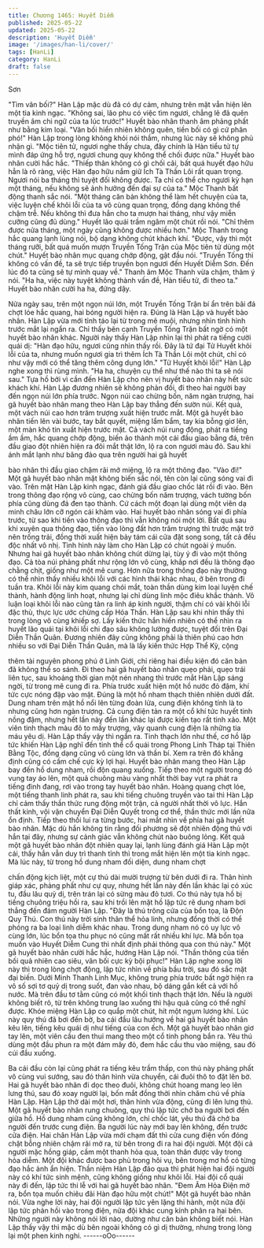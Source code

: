 ```yaml
---
title: Chương 1465: Huyết Diễm
published: 2025-05-22
updated: 2025-05-22
description: 'Huyết Diễm'
image: '/images/han-li/cover/'
tags: [HanLi]
category: HanLi
draft: false
---
```


Sơn

"Tìm vãn bối?" Hàn Lập mặc dù đã có dự cảm, nhưng trên mặt
vẫn hiện lên một tia kinh ngạc. "Không sai, lão phu có việc tìm
ngươi, chẳng lẽ đã quên truyền âm chi ngữ của ta lúc trước!"
Huyết bào nhân thanh âm phảng phất như bằng kim loại. "Vãn bối
hiển nhiên không quên, tiền bối có gì cứ phân phó!" Hàn Lập
trong lòng không khỏi nói thầm, nhưng lúc này sẽ không phủ nhận
gì. "Mộc tiên tử, ngươi nghe thấy chưa, đây chính là Hàn tiểu tử tự
mình đáp ứng hỗ trợ, ngươi chung quy không thể chối được nữa."
Huyết bào nhân cười hắc hắc.
"Thiếp thân không có gì chối cãi, bất quá huyết đạo hữu hẳn là rõ
ràng, việc Hàn đạo hữu nắm giữ Ích Tà Thần Lôi rất quan trọng.
Ngươi nói ba tháng thì tuyệt đối không được. Ta chỉ có thể cho
ngươi kỳ hạn một tháng, nếu không sẽ ảnh hưởng đến đại sự của
ta." Mộc Thanh bất động thanh sắc nói.
"Một tháng căn bản không thể làm hết chuyện của ta, việc luyện
chế khôi lỗi của ta vô cùng quan trọng, đồng dạng không thể
chậm trễ. Nếu không thì đưa hắn cho ta mượn hai tháng, như vậy
miễn cưỡng cũng đủ dùng." Huyết lão quái trầm ngâm một chút
rồi nói. "Chỉ thêm được nửa tháng, một ngày cũng không được
nhiều hơn." Mộc Thanh trong hắc quang lạnh lùng nói, bộ dạng
không chút khách khí. "Được, vậy thì một tháng rưỡi, bất quá
muốn mượn Truyền Tống Trận của Mộc tiên tử dùng một chút."
Huyết bào nhân mục quang chớp động, gật đầu nói. "Truyền Tống
thì không có vấn đề, ta sẽ trực tiếp truyền bọn ngươi đến Huyết
Diễm Sơn. Đến lúc đó ta cũng sẽ tự mình quay về." Thanh âm
Mộc Thanh vừa chậm, thâm ý nói. "Ha ha, việc này tuyệt không
thành vấn đề, Hàn tiểu tử, đi theo ta." Huyết bào nhân cười ha ha,
đứng dậy.

Nửa ngày sau, trên một ngọn núi lớn, một Truyền Tống Trận bí ẩn
trên bãi đá chợt lóe hắc quang, hai bóng người hiện ra.
Đúng là Hàn Lập và huyết bào nhân.
Hàn Lập vừa mới tỉnh táo lại từ trong mê muội, nhưng nhìn tình
hình trước mắt lại ngẩn ra.
Chỉ thấy bên cạnh Truyền Tống Trận bất ngờ có một huyết bào
nhân khác.
Người này thấy Hàn Lập nhìn lại thì phát ra tiếng cười quái dị:
"Hàn đạo hữu, ngươi cũng nhìn thấy rồi. Đây là tứ đại Tử Huyết
khôi lỗi của ta, nhưng muốn ngươi gia trì thêm Ích Tà Thần Lôi
một chút, chỉ có như vậy mới có thể tăng thêm công dụng lớn."
"Tử Huyết khôi lỗi!" Hàn Lập nghe xong thì rùng mình.
"Ha ha, chuyện cụ thể như thế nào thì ta sẽ nói sau." Tựa hồ bởi
vì cần đến Hàn Lập cho nên vị huyết bào nhân này hết sức khách
khí.
Hàn Lập đương nhiên sẽ không phản đối, đi theo hai người bay
đến ngọn núi lớn phía trước.
Ngọn núi cao chừng bốn, năm ngàn trượng, hai gã huyết bào
nhân mang theo Hàn Lập bay thẳng đến sườn núi.
Kết quả, một vách núi cao hơn trăm trượng xuất hiện trước mắt.
Một gã huyết bào nhân tiến lên vài bước, tay bắt quyết, miệng
lẩm bẩm, tay kia bỗng giơ lên, một màn khó tin xuất hiện trước
mặt.
Cả vách núi rung động, phát ra tiếng ầm ầm, hắc quang chớp
động, biến ảo thành một cái đầu giao bằng đá, trên đầu giao đột
nhiên hiện ra đôi mắt thật lớn, lộ ra con ngươi màu đỏ.
Sau khi ánh mắt lạnh như băng đảo qua trên người hai gã huyết

bào nhân thì đầu giao chậm rãi mở miệng, lộ ra một thông đạo.
"Vào đi!" Một gã huyết bào nhân mặt không biến sắc nói, tên còn
lại cũng sóng vai đi vào. Trên mặt Hàn Lập kinh ngạc, đánh giá
đầu giao chốc lát rồi đi vào.
Bên trong thông đạo rộng vô cùng, cao chừng bốn năm trượng,
vách tường bốn phía cũng dùng đá đen tạo thành. Cứ cách một
đoạn lại dùng một viên dạ minh châu lớn cỡ ngón cái khảm vào.
Hai huyết bào nhân sóng vai đi phía trước, từ sao khi tiến vào
thông đạo thì vẫn không nói một lời.
Bất quá sau khi xuyên qua thông đạo, tiến vào lòng đất hơn trăm
trượng thì trước mặt trở nên trống trải, đồng thời xuất hiện bảy
tám cái cửa đặt song song, tất cả đều độc nhất vô nhị.
Tình hình này làm cho Hàn Lập có chút ngoài ý muốn.
Nhưng hai gã huyết bào nhân không chút dừng lại, tùy ý đi vào
một thông đạo.
Cả tòa núi phảng phất như rộng lớn vô cùng, khắp nơi đều là
thông đạo chằng chịt, giống như một mê cung.
Hơn nữa trong thông đạo này thường có thể nhìn thấy nhiều khôi
lỗi với các hình thái khác nhau, ở bên trong đi tuần tra.
Khôi lỗi này kim quang chói mắt, toàn thần dùng kim loại luyện
chế thành, hành động linh hoạt, nhưng lại chỉ dùng linh mộc điêu
khắc thành.
Vô luận loại khôi lỗi nào cũng tản ra linh áp kinh người, thậm chí
có vài khôi lỗi đặc thù, thực lực ước chừng cấp Hóa Thần. Hàn
Lập sau khi nhìn thấy thì trong lòng vô cùng khiếp sợ.
Lấy kiến thức hắn hiển nhiên có thể nhìn ra huyết lão quái tại khôi
lỗi chi đạo sâu không lường được, tuyệt đối trên Đại Diễn Thần
Quân.
Đương nhiên đây cũng không phải là thiên phú cao hơn nhiều so
với Đại Diễn Thần Quân, mà là lấy kiến thức Hợp Thể Kỳ, cộng

thêm tài nguyên phong phú ở Linh Giới, chỉ riêng hai điều kiện đó
căn bản đã không thể so sánh. Đi theo hai gã huyết bào nhân
quẹo phải, quẹo trái liên tục, sau khoảng thời gian một nén nhang
thì trước mắt Hàn Lập sáng ngời, từ trong mê cung đi ra. Phía
trước xuất hiện một hồ nước đỏ đậm, khí tức cực nóng đập vào
mặt. Đúng là một hồ nham thạch thiên nhiên dưới đất. Dung
nham trên mặt hồ nổi lên từng đoàn lửa, cung điện không tính là
to nhưng cũng hơn ngàn trượng.
Cả cung điện tản ra một cổ khí tức huyết tinh nồng đậm, nhưng
hết lần này đến lần khác lại được kiến tạo rất tinh xảo. Một viên
tinh thạch màu đỏ to mấy trượng, vây quanh cung điện là những
tia máu yêu dị. Hàn Lập thấy vậy thì ngẩn ra.
Tinh thạch lớn như thế, cơ hồ lập tức khiến Hàn Lập nghĩ đến tinh
thể cổ quái trong Phong Linh Tháp tại Thiên Bằng Tộc, đồng dạng
cũng vô cùng lớn và thần bí.
Xem ra trên đó khẳng định cũng có cấm chế cực kỳ lợi hại.
Huyết bào nhân mang theo Hàn Lập bay đến hồ dung nham, rồi
độn quang xuống.
Tiếp theo một người trong đó vung tay áo lên, một quả chuông
màu vàng nhất thời bay vụt ra phát ra tiếng đinh đang, rơi vào
trong tay huyết bào nhân. Hoàng quang chợt lóe, một tiếng thanh
linh phát ra, sau khi tiếng chuông truyền vào tai thì Hàn Lập chỉ
cảm thấy thần thức rung động một trận, cả người nhất thời vô lực.
Hắn thất kinh, vội vận chuyển Đại Diễn Quyết trong cơ thể, thần
thức mới lần nữa ổn định. Tiếp theo thối lui ra từng bước, hai mắt
nhìn về phía hai gã huyết bào nhân.
Mặc dù hắn không tin rằng đối phương sẽ đột nhiên động thủ với
hắn tại đây, nhưng sự cảnh giác vẫn không chút nào buông lỏng.
Kết quả một gã huyết bào nhân đột nhiên quay lại, lạnh lùng đánh
giá Hàn Lập một cái, thấy hắn vẫn duy trì thanh tỉnh thì trong mắt
hiện lên một tia kinh ngạc.
Mà lúc này, từ trong hồ dung nham đối diện, dung nham chợt

chấn động kịch liệt, một cự thú dài mười trượng từ bên dưới đi ra.
Thân hình giáp xác, phảng phất như cự quy, nhưng hết lần này
đến lần khác lại có xúc tu, đầu lâu quỷ dị, trên trán lại có sừng
màu đỏ tươi.
Co thú này tựa hồ bị tiếng chuông triệu hồi ra, sau khi trồi lên mặt
hồ lập tức rẽ dung nham bơi thẳng đến đám người Hàn Lập.
"Đây là thú trông cửa của bổn tọa, là Độn Quy Thú. Con thú này
trời sinh thân thể hỏa linh, nhưng đồng thời có thể phóng ra ba
loại linh diễm khác nhau. Trong dung nham nó có uy lực vô cùng
lớn, lúc bổn tọa thu phục nó cũng mất rất nhiều khí lực. Mà bổn
tọa muốn vào Huyết Diễm Cung thì nhất định phải thông qua con
thú này." Một gã huyết bào nhân cười hắc hắc, hướng Hàn Lập
nói. "Thần thông của tiền bối quả nhiên cao siêu, vãn bối cực kỳ
bội phục!"
Hàn Lập nghe xong lời này thì trong lòng chợt động, lập tức nhìn
về phía bầu trời, sau đó sắc mặt đại biến.
Dưới Minh Thanh Linh Mục, không trung phía trước bất ngờ hiện
ra vô số sợi tơ quỷ dị trong suốt, đan vào nhau, bộ dáng gắn kết
cả với hồ nước.
Mà trên đầu tơ tằm cũng có một khối tinh thạch thật lớn.
Nếu là người không biết rõ, từ trên không trung lao xuống thì hậu
quả cũng có thể nghĩ được.
Khóe miệng Hàn Lập co quắp một chút, hít một ngụm lương khí.
Lúc này quy thú đã bơi đến bờ, ba cái đầu lâu hướng về hai gã
huyết bào nhân kêu lên, tiếng kêu quái dị như tiếng của con ếch.
Một gã huyết bào nhân giơ tay lên, một viên cầu đen thui mang
theo một cổ tinh phong bắn ra.
Yêu thú dùng một đầu phun ra một đám mây đỏ, đem hắc cầu thu
vào miệng, sau đó cúi đầu xuống.

Ba cái đầu còn lại cũng phát ra tiếng kêu trầm thấp, con thú này
phảng phất vô cùng vui sướng, sau đó thân hình vừa chuyển, cái
đuôi thô to đặt lên bờ.
Hai gã huyết bào nhân đi dọc theo đuôi, không chút hoang mang
leo lên lưng thú, sau đó xoay người lại, bốn mắt đồng thời nhìn
chăm chú về phía Hàn Lập. Hàn Lập thở dài một hơi, thân hình
vừa động, cũng đi lên lưng thú.
Một gã huyết bào nhân rung chuông, quy thú lập tức chở ba
người bơi đến giữa hồ. Hồ dung nham cũng không lớn, chỉ chốc
lát, yêu thú đã chở ba người đến trước cung điện.
Ba người lúc này mới bay lên không, đến trước cửa điện.
Hai chân Hàn Lập vừa mới chạm đất thì cửa cung điện vốn đóng
chặt bỗng nhiên chậm rãi mở ra, từ bên trong đi ra hai đội người.
Một đội cả người mặc hồng giáp, cầm một thanh hỏa qua, toàn
thân được vây trong hỏa diễm. Một đội khác được bao phủ trong
hôi vụ, bên trong mơ hồ có từng đạo hắc ảnh ẩn hiện.
Thần niệm Hàn Lập đảo qua thì phát hiện hai đội người này có
khí tức sinh mệnh, cũng không giống như khôi lỗi. Hai đội cổ quái
này đi đến, lập tức thi lễ với hai gã huyết bào nhân. "Đem Âm Hỏa
Điện mở ra, bổn tọa muốn chiêu đãi Hàn đạo hữu một chút!" Một
gã huyết bào nhân nói.
Vừa nghe lời này, hai đội người lập tức yên lặng thi hành, một
nửa đội lập tức phản hồi vào trong điện, nửa đội khác cung kính
phân ra hai bên. Những người này không nói lời nào, dường như
căn bản không biết nói. Hàn Lập thấy vậy thì mặc dù bên ngoài
không có gì dị thường, nhưng trong lòng lại một phen kinh nghi.
------oOo------
